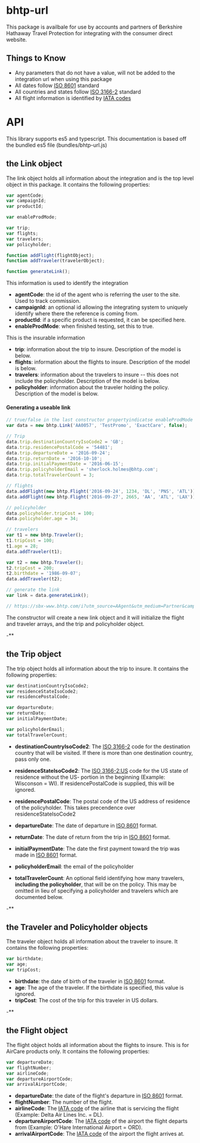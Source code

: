 # bhtp-url

This package is availbale for use by accounts and partners of Berkshire Hathaway Travel Protection for integrating with the consumer direct website.

## Things to Know
- Any parameters that do not have a value, will not be added to the integration url when using this package
- All dates follow [ISO 8601](https://en.wikipedia.org/wiki/ISO_8601#Dates) standard
- All countries and states follow [ISO 3166-2](https://en.wikipedia.org/wiki/ISO_3166-1_alpha-2) standard
- All flight information is identified by [IATA codes](https://en.wikipedia.org/wiki/International_Air_Transport_Association)

# API

This library supports es5 and typescript. This documentation is based off the bundled es5 file (bundles/bhtp-url.js)

## the **Link** object
The link object holds all information about the integration and is the top level object in this package. It contains the following properties:

```javascript
var agentCode;
var campaignId;
var productId;

var enableProdMode;

var trip;
var flights;
var travelers;
var policyholder;

function addFlight(flightObject);
function addTraveler(travelerObject);

function generateLink();
```

This information is used to identify the integration

- **agentCode**: the id of the agent who is referring the user to the site. Used to track commission.
- **campaignId**: an optional id allowing the integrating system to uniquely identify where there the reference is coming from.
- **productId**: if a specific product is requested, it can be specified here.
- **enableProdMode**: when finished testing, set this to true.

This is the insurable information

- **trip**: information about the trip to insure. Description of the model is below.
- **flights**: information about the flights to insure. Description of the model is below.
- **travelers**: information about the travelers to insure -- this does not include the policyholder. Description of the model is below.
- **policyholder**: information about the traveler holding the policy. Description of the model is below.

#### Generating a useable link

```javascript
// true/false in the last constructor propertyindicatse enableProdMode
var data = new bhtp.Link('AA0057', 'TestPromo', 'ExactCare', false);

// Trip
data.trip.destinationCountryIsoCode2 = 'GB';
data.trip.residencePostalCode = '54481';
data.trip.departureDate = '2016-09-24';
data.trip.returnDate = '2016-10-10';
data.trip.initialPaymentDate = '2016-06-15';
data.trip.policyholderEmail = 'sherlock.holmes@bhtp.com';
data.trip.totalTravelerCount = 3;

// flights
data.addFlight(new bhtp.Flight('2016-09-24', 1234, 'DL', 'PNS', 'ATL'));
data.addFlight(new bhtp.Flight('2016-09-27', 2665, 'AA', 'ATL', 'LAX'));

// policyholder
data.policyholder.tripCost = 100;
data.policyholder.age = 34;

// travelers
var t1 = new bhtp.Traveler();
t1.tripCost = 100;
t1.age = 28;
data.addTraveler(t1);

var t2 = new bhtp.Traveler();
t2.tripCost = 200;
t2.birthdate = '1986-09-07';
data.addTraveler(t2);

// generate the link
var link = data.generateLink();

// https://sbx-www.bhtp.com/i?utm_source=AAgent&utm_medium=Partner&campaign=TestPromo&package=ExactCare&dc=GB&rs=54481&dd=2016-09-24&rd=2016-10-10&pd=2016-06-15&e=sherlock.holmes@bhtp.com&tt=3&f=d:2016-09-24;n:1234;ac:DL;da:PNS;aa:ATL&f=d:2016-09-27;n:2665;ac:AA;da:ATL;aa:LAX&ph=a:34;tc:100&t=a:28;tc:100&t=db:1986-09-07;tc:200
```

The constructor will create a new link object and it will initialize the flight and traveler arrays, and the trip and policyholder object.

-**

## the **Trip** object
The trip object holds all information about the trip to insure. It contains the following properties:

```javascript
var destinationCountryIsoCode2;
var residenceStateIsoCode2;
var residencePostalCode;

var departureDate;
var returnDate;
var initialPaymentDate;

var policyholderEmail;
var totalTravelerCount;
```

- **destinationCountryIsoCode2**: The [ISO 3166-2](https://en.wikipedia.org/wiki/ISO_3166-1_alpha-2) code for the destination country that will be visited. If there is more than one destination country, pass only one.
- **residenceStateIsoCode2**: The [ISO 3166-2:US](https://en.wikipedia.org/wiki/ISO_3166-2:US) code for the US state of residence without the US- portion in the beginning (Example: Wisconson = WI). If residencePostalCode is supplied, this will be ignored.
- **residencePostalCode**: The postal code of the US address of residence of the policyholder. This takes precendence over residenceStateIsoCode2

- **departureDate**: The date of departure in [ISO 8601](https://en.wikipedia.org/wiki/ISO_8601#Dates) format.
- **returnDate**: The date of return from the trip in [ISO 8601](https://en.wikipedia.org/wiki/ISO_8601#Dates) format.
- **initialPaymentDate**: The date the first payment toward the trip was made in [ISO 8601](https://en.wikipedia.org/wiki/ISO_8601#Dates) format.


- **policyholderEmail**: the email of the policyholder
- **totalTravelerCount**: An optional field identifying how many travelers, **including the policyholder**, that will be on the policy. This may be omitted in lieu of specifying a policyholder and travelers which are documented below.

-**

## the **Traveler** and **Policyholder** objects
The traveler object holds all information about the traveler to insure. It contains the following properties:

```javascript
var birthdate;
var age;
var tripCost;
```

- **birthdate**: the date of birth of the traveler in [ISO 8601](https://en.wikipedia.org/wiki/ISO_8601#Dates) format.
- **age**: The age of the traveler. If the birthdate is specified, this value is ignored.
- **tripCost**: The cost of the trip for this traveler in US dollars.

-**

## the **Flight** object
The flight object holds all information about the flights to insure. This is for AirCare products only. It contains the following properties:

```javascript
var departureDate;
var flightNumber;
var airlineCode;
var departureAirportCode;
var arrivalAirportCode;
```

- **departureDate**: the date of the flight's departure in [ISO 8601](https://en.wikipedia.org/wiki/ISO_8601#Dates) format.
- **flightNumber**: The number of the flight.
- **airlineCode**: The [IATA code](http://www.iata.org/about/members/Pages/airline-list.aspx?All=true) of the airline that is servicing the flight (Example: Delta Air Lines Inc. = DL).
- **departureAirportCode**: The [IATA code](https://www.world-airport-codes.com/) of the airport the flight departs from (Example: O'Hare International Airport = ORD).
- **arrivalAirportCode**: The [IATA code](https://www.world-airport-codes.com/) of the airport the flight arrives at.